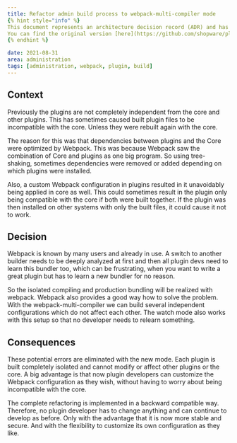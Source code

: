 ```yaml
---
title: Refactor admin build process to webpack-multi-compiler mode
{% hint style="info" %}
This document represents an architecture decision record (ADR) and has been mirrored from the ADR section in our Shopware 6 repository.
You can find the original version [here](https://github.com/shopware/platform/blob/trunk/adr/2021-08-31-refactor-admin-build-process-to-webpack-multi-compiler-mode.md)
{% endhint %}

date: 2021-08-31
area: administration
tags: [administration, webpack, plugin, build]
---
```


## Context
Previously the plugins are not completely independent from the core and other plugins. This has sometimes caused built plugin files to be incompatible with the core. Unless they were rebuilt again with the core.

The reason for this was that dependencies between plugins and the Core were optimized by Webpack. This was because Webpack saw the combination of Core and plugins as one big program. So using tree-shaking, sometimes dependencies were removed or added depending on which plugins were installed.

Also, a custom Webpack configuration in plugins resulted in it unavoidably being applied in core as well. This could sometimes result in the plugin only being compatible with the core if both were built together. If the plugin was then installed on other systems with only the built files, it could cause it not to work.

## Decision
Webpack is known by many users and already in use. A switch to another builder needs to be deeply analyzed at first and then all plugin devs need to learn this bundler too, which can be frustrating, when you want to write a great plugin but has to learn a new bundler for no reason.

So the isolated compiling and production bundling will be realized with webpack. Webpack also provides a good way how to solve the problem. With the webpack-multi-compiler we can build several independent configurations which do not affect each other. The watch mode also works with this setup so that no developer needs to relearn something.

## Consequences
These potential errors are eliminated with the new mode. Each plugin is built completely isolated and cannot modify or affect other plugins or the core. A big advantage is that now plugin developers can customize the Webpack configuration as they wish, without having to worry about being incompatible with the core.

The complete refactoring is implemented in a backward compatible way. Therefore, no plugin developer has to change anything and can continue to develop as before. Only with the advantage that it is now more stable and secure. And with the flexibility to customize its own configuration as they like.
